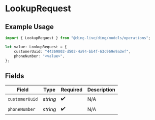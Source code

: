 # LookupRequest

## Example Usage

```typescript
import { LookupRequest } from "@ding-live/ding/models/operations";

let value: LookupRequest = {
    customerUuid: "44269802-d502-4a94-bb4f-63c969e9a3ef",
    phoneNumber: "<value>",
};
```

## Fields

| Field              | Type               | Required           | Description        |
| ------------------ | ------------------ | ------------------ | ------------------ |
| `customerUuid`     | *string*           | :heavy_check_mark: | N/A                |
| `phoneNumber`      | *string*           | :heavy_check_mark: | N/A                |